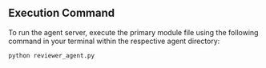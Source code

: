 ## Execution Command

To run the agent server, execute the primary module file using the following command in your terminal within the respective agent directory:

```bash
python reviewer_agent.py